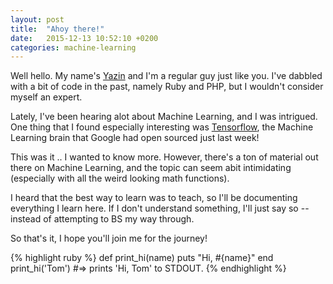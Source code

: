 ```yaml
---
layout: post
title:  "Ahoy there!"
date:   2015-12-13 10:52:10 +0200
categories: machine-learning
---
```

Well hello. My name's [Yazin](https://twitter.com/yazinsai) and I'm a regular guy just like you. I've dabbled with a bit of code in the past, namely Ruby and PHP, but I wouldn't consider myself an expert.

Lately, I've been hearing alot about Machine Learning, and I was intrigued. One thing that I found especially interesting was [Tensorflow](tensorflow-homepage), the Machine Learning brain that Google had open sourced just last week!

This was it .. I wanted to know more. However, there's a ton of material out there on Machine Learning, and the topic can seem abit intimidating (especially with all the weird looking math functions).

I heard that the best way to learn was to teach, so I'll be documenting everything I learn here. If I don't understand something, I'll just say so -- instead of attempting to BS my way through.

So that's it, I hope you'll join me for the journey!

{% highlight ruby %}
def print_hi(name)
  puts "Hi, #{name}"
end
print_hi('Tom')
#=> prints 'Hi, Tom' to STDOUT.
{% endhighlight %}

[tensorflow-homepage]: http://tensorflow.org
